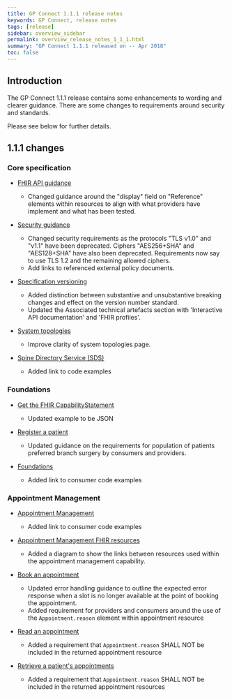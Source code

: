 ```yaml
---
title: GP Connect 1.1.1 release notes
keywords: GP Connect, release notes
tags: [release]
sidebar: overview_sidebar
permalink: overview_release_notes_1_1_1.html
summary: "GP Connect 1.1.1 released on -- Apr 2018"
toc: false
---
```


## Introduction ##

The GP Connect 1.1.1 release contains some enhancements to wording and clearer guidance. There are some changes to requirements around security and standards.

Please see below for further details.

## 1.1.1 changes ##

### Core specification

- [FHIR API guidance](development_fhir_api_guidance.html)
  - Changed guidance around the "display" field on "Reference" elements within resources to align with what providers have implement and what has been tested.

- [Security guidance](development_api_security_guidance.html)
  - Changed security requirements as the protocols "TLS v1.0" and "v1.1" have been deprecated. Ciphers "AES256+SHA" and "AES128+SHA" have also been deprecated. Requirements now say to use TLS 1.2 and the remaining allowed ciphers.
  - Add links to referenced external policy documents.

- [Specification versioning](design_product_versioning.html)
  - Added distinction between substantive and unsubstantive breaking changes and effect on the version number standard.
  - Updated the Associated technical artefacts section with 'Interactive API documentation' and 'FHIR profiles'.

- [System topologies](integration_system_topologies.html)
  - Improve clarity of system topologies page.

- [Spine Directory Service (SDS)](integration_spine_directory_service.html)
  - Added link to code examples
  
### Foundations

- [Get the FHIR CapabilityStatement](foundations_use_case_get_the_fhir_capability_statement.html)
  - Updated example to be JSON
  
- [Register a patient](foundations_use_case_register_a_patient.html)
  - Updated guidance on the requirements for population of patients preferred branch surgery by consumers and providers.

- [Foundations](foundations.html)
  - Added link to consumer code examples
  
### Appointment Management

- [Appointment Management](appointments.html)
  - Added link to consumer code examples

- [Appointment Management FHIR resources](datalibraryappointment.html)
  - Added a diagram to show the links between resources used within the appointment management capability.
  
- [Book an appointment](appointments_use_case_book_an_appointment.html)
  - Updated error handling guidance to outline the expected error response when a slot is no longer available at the point of booking the appointment.
  - Added requirement for providers and consumers around the use of the `Appointment.reason` element within appointment resource

- [Read an appointment](appointments_use_case_read_an_appointment.html)
  - Added a requirement that `Appointment.reason` SHALL NOT be included in the returned appointment resource

- [Retrieve a patient's appointments](appointments_use_case_retrieve_a_patients_appointments.html)
  - Added a requirement that `Appointment.reason` SHALL NOT be included in the returned appointment resources
